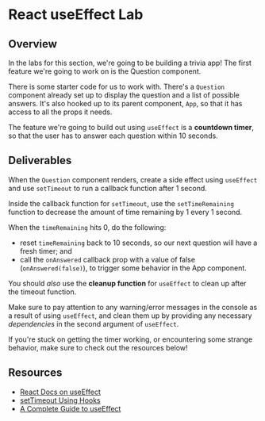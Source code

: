 # React useEffect Lab

## Overview

In the labs for this section, we're going to be building a trivia app! The first
feature we're going to work on is the Question component.

There is some starter code for us to work with. There's a `Question` component
already set up to display the question and a list of possible answers. It's also
hooked up to its parent component, `App`, so that it has access to all the props
it needs.

The feature we're going to build out using `useEffect` is a **countdown timer**,
so that the user has to answer each question within 10 seconds.

## Deliverables

When the `Question` component renders, create a side effect using `useEffect` and
use `setTimeout` to run a callback function after 1 second.

Inside the callback function for `setTimeout`, use the `setTimeRemaining`
function to decrease the amount of time remaining by 1 every 1 second.

When the `timeRemaining` hits 0, do the following:

- reset `timeRemaining` back to 10 seconds, so our next question will have a
  fresh timer; and
- call the `onAnswered` callback prop with a value of false
  (`onAnswered(false)`), to trigger some behavior in the App component.

You should _also_ use the **cleanup function** for `useEffect` to clean up after
the timeout function.

Make sure to pay attention to any warning/error messages in the console as a
result of using `useEffect`, and clean them up by providing any necessary
_dependencies_ in the second argument of `useEffect`.

If you're stuck on getting the timer working, or encountering some strange
behavior, make sure to check out the resources below!

## Resources

- [React Docs on useEffect][use-effect-hook]
- [setTimeout Using Hooks](https://upmostly.com/tutorials/settimeout-in-react-components-using-hooks)
- [A Complete Guide to useEffect](https://overreacted.io/a-complete-guide-to-useeffect/)

[side-effects]: https://en.wikipedia.org/wiki/Side_effect_(computer_science)#:~:text=In%20computer%20science%2C%20an%20operation,the%20invoker%20of%20the%20operation.
[use-effect-hook]: https://reactjs.org/docs/hooks-effect.html
